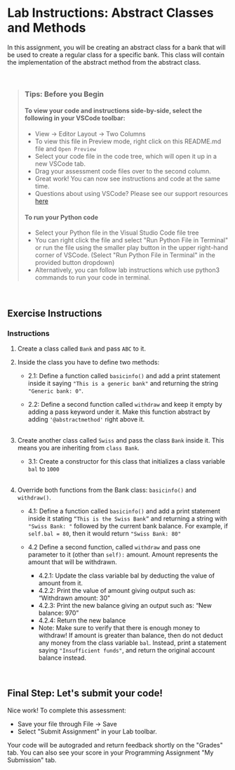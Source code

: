 # Lab Instructions: Abstract Classes and Methods

In this assignment, you will be creating an abstract class for a bank that will be used to create a regular class for a specific bank.
This class will contain the implementation of the abstract method from the abstract class.

 <br>

> ### **Tips: Before you Begin**
> #### **To view your code and instructions side-by-side**, select the following in your VSCode toolbar:
> - View -> Editor Layout -> Two Columns
> - To view this file in Preview mode, right click on this README.md file and `Open Preview`
> - Select your code file in the code tree, which will open it up in a new VSCode tab.
> - Drag your assessment code files over to the second column.
> - Great work! You can now see instructions and code at the same time.
> - Questions about using VSCode? Please see our support resources [here](https://www.coursera.org/learn/programming-in-python/supplement/2IEyt/visual-studio-code-on-coursera)
> #### **To run your Python code**
> - Select your Python file in the Visual Studio Code file tree
> - You can right click the file and select "Run Python File in Terminal"
>   or run the file using the smaller
    play button in the upper right-hand corner
>   of VSCode.
    (Select "Run Python File in Terminal" in the provided button dropdown)
> - Alternatively, you can follow lab instructions which use python3 commands to run your code in terminal.
>
<br>

## Exercise Instructions

### Instructions

1. Create a class called `Bank` and pass `ABC` to it.

2. Inside the class you have to define two methods:
    - 2.1: Define a function called `basicinfo()` and add a print statement inside it saying
    `"This is a generic bank"` and returning the string `"Generic bank: 0"`.

    - 2.2: Define a second function called `withdraw` and keep it empty by adding a pass keyword under it.
    Make this function abstract by adding `'@abstractmethod'` right above it. <br><br>

3. Create another class called `Swiss` and pass the class `Bank` inside it.
    This means you are inheriting from `class Bank`.
    -  3.1: Create a constructor for this class that initializes a class variable `bal` to `1000` <br><br>

4. Override both functions from the Bank class: `basicinfo()` and `withdraw()`.
    - 4.1: Define a function called `basicinfo()` and add a print statement inside it stating `“This is the Swiss Bank”`
    and returning a string with `"Swiss Bank: "` followed by the current bank balance.
    For example, if `self.bal = 80`, then it would return `"Swiss Bank: 80"`

    - 4.2 Define a second function,  called `withdraw` and pass one parameter to it (other than `self):` amount.
     Amount represents the amount that will be withdrawn.

        - 4.2.1: Update the class variable bal by deducting the value of amount from it.
        - 4.2.2: Print the value of amount giving output such as: “Withdrawn amount: 30"
        - 4.2.3:  Print the new balance giving an output such as: “New balance: 970”
        - 4.2.4:  Return the new balance
        - Note: Make sure to verify that there is enough money to withdraw!
        If amount is greater than balance, then do not deduct any money from the
        class variable `bal`. Instead, print a statement saying `"Insufficient funds"`, and return the original account balance instead.

<br>


## Final Step: Let's submit your code!
Nice work! To complete this assessment:
- Save your file through File -> Save
- Select "Submit Assignment" in your Lab toolbar.

Your code will be autograded and return feedback shortly on the "Grades" tab.
You can also see your score in your Programming Assignment "My Submission" tab.
<br> <br>
